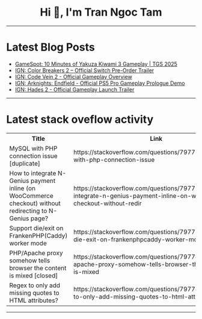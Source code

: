 <h1 align="center">Hi 👋, I'm Tran Ngoc Tam</h1>

---

# Latest Blog Posts 
<!-- BLOG-POST-LIST:START -->
- [GameSpot: 10 Minutes of Yakuza Kiwami 3 Gameplay | TGS 2025](https://dev.to/gg_news/gamespot-10-minutes-of-yakuza-kiwami-3-gameplay-tgs-2025-4c3o)
- [IGN: Color Breakers 2 – Official Switch Pre-Order Trailer](https://dev.to/gg_news/ign-color-breakers-2-official-switch-pre-order-trailer-34ek)
- [IGN: Code Vein 2 - Official Gameplay Overview](https://dev.to/gg_news/ign-code-vein-2-official-gameplay-overview-4of4)
- [IGN: Arknights: Endfield - Official PS5 Pro Gameplay Prologue Demo](https://dev.to/gg_news/ign-arknights-endfield-official-ps5-pro-gameplay-prologue-demo-c8a)
- [IGN: Hades 2 - Official Gameplay Launch Trailer](https://dev.to/gg_news/ign-hades-2-official-gameplay-launch-trailer-2djn)
<!-- BLOG-POST-LIST:END -->

---

# Latest stack oveflow activity
<table>
  <tr><th>Title</th><th>Link</th></tr>
  <!-- STACKOVERFLOW:START --><tr><td>MySQL with PHP connection issue [duplicate]</td><td>https://stackoverflow.com/questions/79775334/mysql-with-php-connection-issue</td></tr><tr><td>How to integrate N-Genius payment inline &lpar;on WooCommerce checkout&rpar; without redirecting to N-Genius page?</td><td>https://stackoverflow.com/questions/79775317/how-to-integrate-n-genius-payment-inline-on-woocommerce-checkout-without-redir</td></tr><tr><td>Support die/exit on FrankenPHP&lpar;Caddy&rpar; worker mode</td><td>https://stackoverflow.com/questions/79775141/support-die-exit-on-frankenphpcaddy-worker-mode</td></tr><tr><td>PHP/Apache proxy somehow tells browser the content is mixed [closed]</td><td>https://stackoverflow.com/questions/79774856/php-apache-proxy-somehow-tells-browser-the-content-is-mixed</td></tr><tr><td>Regex to only add missing quotes to HTML attributes?</td><td>https://stackoverflow.com/questions/79774796/regex-to-only-add-missing-quotes-to-html-attributes</td></tr><!-- STACKOVERFLOW:END -->
</table>

---


